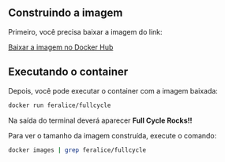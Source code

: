 ## Construindo a imagem

Primeiro, você precisa baixar a imagem do link:

[Baixar a imagem no Docker Hub](https://hub.docker.com/r/feralice/fullcycle)

## Executando o container

Depois, você pode executar o container com a imagem baixada:

```sh
docker run feralice/fullcycle
```

Na saída do terminal deverá aparecer **Full Cycle Rocks!!**

Para ver o tamanho da imagem construída, execute o comando:

```sh
docker images | grep feralice/fullcycle
```

